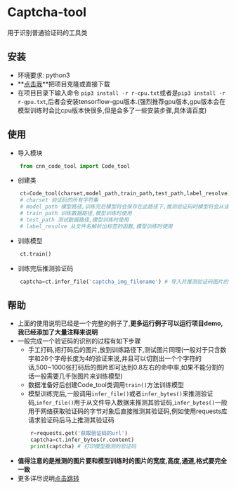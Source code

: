# Captcha-tool
用于识别普通验证码的工具类
## 安装
* 环境要求: python3
* **[点击我](https://github.com/MMMzq/Captchatool)**把项目克隆或直接下载
* 在项目目录下输入命令 `pip3 install -r r-cpu.txt`或者是`pip3 install -r r-gpu.txt`,后者会安装tensorflow-gpu版本.(强烈推荐gpu版本,gpu版本会在模型训练时会比cpu版本快很多,但是会多了一些安装步骤,具体请百度)

## 使用
* 导入模块
```python
    from cnn_code_tool import Code_tool
```
* 创建类
```python
    ct=Code_tool(charset,model_path,train_path,test_path,label_resolve)
    # charset 验证码的所有字符集
    # model_path 模型路径,训练完后模型将会保存在此路径下,推测验证码时模型将会从该路径下导入模型
    # train_path 训练数据路径,模型训练时使用
    # test_path 测试数据路径,模型训练时使用
    # label_resolve 从文件名解析出标签的函数,模型训练时使用
```
* 训练模型
```python
    ct.train()
```
* 训练完后推测验证码
```python
    captcha=ct.infer_file('captcha_img_filename') # 导入并推测验证码图片的验证码
```

## 帮助
* 上面的使用说明已经是一个完整的例子了,**更多运行例子可以运行项目demo,我已经添加了大量注释来说明**
* 一般完成一个验证码的识别的过程有如下步骤
    * 手工打码,把打码后的图片,放到训练路径下,测试图片同理(一般对于只含数字和26个字母长度为4的验证来说,并且可以切割出一个个字符的话,500~1000张打码后的图片即可达到0.8左右的命中率,如果不能分割的话一般需要几千张图片来训练模型)
    * 数据准备好后创建Code_tool类调用`train()`方法训练模型
    * 模型训练完后,一般调用`infer_file()`或者`infer_bytes()`来推测验证码,`infer_file()`用于从文件导入数据来推测其验证码,`infer_bytes()`一般用于网络获取验证码的字节对象后直接推测其验证码,例如使用requests库请求验证码后马上推测其验证码
    ```python
        r=requests.get('获取验证码的url')
        captcha=ct.infer_bytes(r.content)
        print(captcha) # 打印模型推测的验证码
    ```
* **值得注意的是推测的图片要和模型训练时的图片的宽度,高度,通道,格式要完全一致**
* 更多详尽说明[点击跳转](http://www.izhuanyer.com/2018/04/02/Captchatool/)